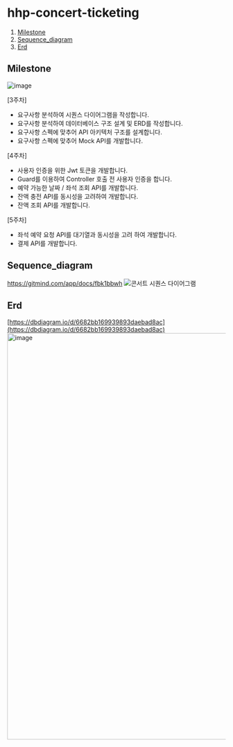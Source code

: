 # hhp-concert-ticketing

1. [Milestone](#Milestone)
2. [Sequence_diagram](#Sequence_diagram)
3. [Erd](#Erd)

## Milestone
![image](https://github.com/nueob/hhp-concert-ticketing/assets/79954748/50a0f8e2-a39b-4921-8edc-3c93d9d2952d)

[3주차]
- 요구사항 분석하여 시퀀스 다이어그램을 작성합니다.
- 요구사항 분석하여 데이터베이스 구조 설계 및 ERD를 작성합니다.
- 요구사항 스펙에 맞추어 API 아키텍처 구조를 설계합니다.
- 요구사항 스펙에 맞추어 Mock API를 개발합니다.

[4주차]
- 사용자 인증을 위한 Jwt 토큰을 개발합니다.
- Guard를 이용하여 Controller 호출 전 사용자 인증을 합니다.
- 예약 가능한 날짜 / 좌석 조회 API를 개발합니다.
- 잔액 충전 API를 동시성을 고려하여 개발합니다.
- 잔액 조회 API를 개발합니다.

[5주차]
- 좌석 예약 요청 API를 대기열과 동시성을 고려 하여 개발합니다.
- 결제 API를 개발합니다.

## Sequence_diagram

https://gitmind.com/app/docs/fbk1bbwh
![콘서트 시퀀스 다이어그램](https://github.com/nueob/hhp-concert-ticketing/assets/79954748/586a4b4b-cfe1-4be9-b40f-3168af498054)

## Erd
[https://dbdiagram.io/d/6682bb169939893daebad8ac](https://dbdiagram.io/d/6682bb169939893daebad8ac)
<img width="935" alt="image" src="https://github.com/nueob/hhp-concert-ticketing/assets/79954748/477db482-1c1f-4f96-bf35-af0965ea9ea2">



